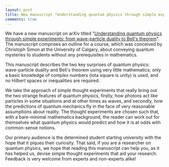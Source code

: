 ```yaml
---
layout: post
title: New manuscript "Understanding quantum physics through simple experiments from wave-particle duality to Bell's theorem"
comments: true
---
```


We have a new manuscript on arXiv titled "[Understanding quantum physics through simple experiments: from wave-particle duality to Bell's theorem](https://arxiv.org/abs/1806.09958)". The manuscript comprises an outline for a course, which was conceived by Christoph Simon at the University of Calgary, about conveying quantum mysteries to students without any prerequisites in mathematics.

<!--more-->

This manuscript describes the two key surprises of quantum physics: wave-particle duality and Bell's theorem using very little mathematics; only a basic knowledge of complex numbers (iota square is unity) is used, and no Hilbert spaces or inequalities are required.

We take the approach of simple thought experiments that really bring out the two strange features of quantum physics, firstly, how photons act like particles in some situations and at other times as waves, and secondly, how the predictions of quantum mechanics fly in the face of very reasonable assumptions about reality. The thought experiments are chosen such that, with a bare-minimal mathematics background, the reader can work out for themselves what quantum physics would predict and how it is at odds with common-sense notions.  

Our primary audience is the determined student starting university with the hope that it piques their curiosity. That said, if you are a researcher on quantum physics, we hope that reading this manuscript can help you, as it has helped us, devise simple thought experiments that aid your research. Feedback is very welcome from experts and non-experts alike!
